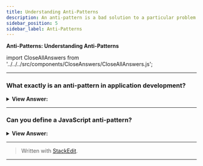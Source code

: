 ```yaml
---
title: Understanding Anti-Patterns
description: An anti-pattern is a bad solution to a particular problem that resulted in a bad result.
sidebar_position: 5
sidebar_label: Anti-Patterns
---
```


**Anti-Patterns: Understanding Anti-Patterns**

import CloseAllAnswers from '../../../src/components/CloseAnswers/CloseAllAnswers.js';

<CloseAllAnswers />

---

### What exactly is an anti-pattern in application development?

<details>
  <summary>
    <strong>View Answer:</strong>
  </summary>
  <div>
    <div>
      <strong>Interview Response:</strong> An anti-pattern is an imperfect solution to a particular problem that results in an unintended result. To summarize, an anti-pattern is a lousy design worthy of documenting.
    </div>
  </div>
</details>

---

### Can you define a JavaScript anti-pattern?

<details className='answer'>
  <summary>
    <strong>View Answer:</strong>
  </summary>
  <div>
    <div>
      <strong>Interview Response:</strong> Nine Anti-Patterns you should know.<br/>
    </div><br />

1. Excessive variable definition in a global context pollutes the global namespace.

2. Passing strings rather than functions to setTimeout or setInterval causes the internal usage of eval().

3. Playing with native methods in the Object class prototype (this is a particularly bad anti-pattern).

4. Using JavaScript inline because it is inflexible.
5. The usage of document.write when native DOM alternatives, such as document.createElement, are preferable. Over the years, document.write gets misapplied. Drawbacks include that it can overwrite the page we're on after the page loads, whereas document.createElement does not. It also doesn't work with XHTML, so using more DOM-friendly techniques like document.createElement is preferable.

6. Incorrect Use of True and False Evaluation

7. Naming Customs (Ninja Code)

8. Changing the DOM in a loop

9. New Array.prototype.reduce Object

<br/>

 </div>

</details>

---

> Written with [StackEdit](https://stackedit.io/).

---
